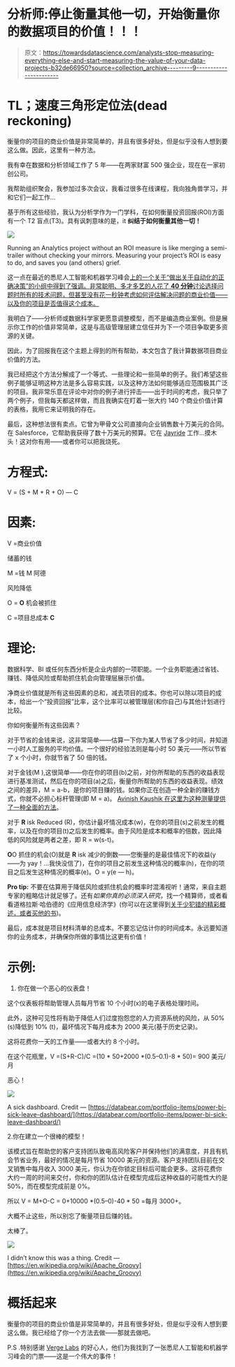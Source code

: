 # 分析师:停止衡量其他一切，开始衡量你的数据项目的价值！！！

> 原文：<https://towardsdatascience.com/analysts-stop-measuring-everything-else-and-start-measuring-the-value-of-your-data-projects-b32de66950?source=collection_archive---------9----------------------->

# TL；速度三角形定位法(dead reckoning)

衡量你的项目的商业价值是非常简单的，并且有很多好处，但是似乎没有人想到要这么做。因此，这里有一种方法。

我有幸在数据和分析领域工作了 5 年——在两家财富 500 强企业，现在在一家初创公司。

我帮助组织聚会，我参加过多次会议，我看过很多在线课程，我向独角兽学习，并和它们一起工作…

基于所有这些经验，我认为分析学作为一门学科，在如何衡量投资回报(ROI)方面有一个 T2 盲点(T3)。具有讽刺意味的是，it **纠结于如何衡量其他一切！**

![](img/d04c460dc951b0a294894a59ae050ad2.png)

Running an Analytics project without an ROI measure is like merging a semi-trailer without checking your mirrors. Measuring your project’s ROI is easy to do, and saves you (and others) grief.

这一点在最近的悉尼人工智能和机器学习峰会[上的一个关于“做出关于自动化的正确决策”的小组中得到了强调。非常聪明、多才多艺的人花了 **40 分钟**讨论选择问题时所有的技术问题，但甚至没有花一秒钟考虑如何评估解决问题的商业价值——以及你的项目是否值得这个成本。](http://www.aisummitaustralia.com.au/)

我明白了——分析师或数据科学家更愿意调整模型，而不是编造商业案例。但是展示你工作的价值非常简单，这是与高级管理层建立信任并为下一个项目争取更多资源的关键。

因此，为了回报我在这个主题上得到的所有帮助，本文包含了我计算数据项目商业价值的方法。

我已经把这个方法分解成了一个等式、一些理论和一些简单的例子。我们希望这些例子能够证明这种方法是多么容易实践，以及这种方法如何能够适应范围极其广泛的项目。我非常乐意在评论中对你的例子进行抨击——出于时间的考虑，我只举了两个例子，但我每天都这样做，而且我确实在盯着一张大约 140 个商业价值计算的表格，我用它来证明我的存在。

最后，这种想法很有卖点。它曾为甲骨文公司直接向企业销售数十万美元的合同。在 Salesforce，它帮助我获得了数十万美元的预算。它在 [Jayride](https://www.jayride.com/) 工作…摸木头！这对你有用——或者你可以把我烧死。

# 方程式:

V = (S + M + R + O) — C

# 因素:

V =商业价值

储蓄的钱

M =钱 M 阿德

风险降低

O = **O** 机会被抓住

C =项目总成本 **C**

# 理论:

数据科学、BI 或任何东西分析是企业内部的一项职能。一个业务职能通过省钱、赚钱、降低风险或帮助抓住机会向管理层展示价值。

净商业价值就是所有这些因素的总和，减去项目的成本。你也可以除以项目的成本，给出一个“投资回报”比率，这个比率可以被管理层(和你自己)与其他计划进行比较。

你如何衡量所有这些因素？

对于节省的金钱来说，这非常简单——估算一下你为某人节省了多少时间，并知道一小时人工服务的平均价值。一个很好的经验法则是每小时 50 美元——所以节省了 x 个小时，你就节省了 50 倍的钱。

对于金钱(M ),这很简单——你在你的项目(b)之前，对你所帮助的东西的收益表现进行基准测试，然后在你的项目(a)之后，衡量你所帮助的东西的收益表现。绩效之间的差异，M = a-b，是你的项目赚的钱。如果你正在创造一种全新的赚钱方式，你就不必担心标杆管理(即 M = a)。 [Avinish Kaushik 在这里为这种测量提供了一种全面的方法](https://www.kaushik.net/avinash/calculate-return-on-analytics-investment/)。

对于 **R** isk Reduced (R)，你估计最坏情况成本(w)，在你的项目(s)之前发生的概率，以及在你的项目(t)之后发生的概率。由于风险是成本和概率的倍数，因此降低的风险就是两者之差，即 R = w(s-t)。

**O**O 抓住的机会(O)就是 **R** isk 减少的倒数——您衡量的是最佳情况下的收益(y——为 yay！…我快没信了)，在你的项目之前发生这种情况的概率(h)，在你的项目之后发生这种情况的概率(e)。O = y(e — h)。

**Pro tip:** 不要在估算用于降低风险或抓住机会的概率时混淆视听！通常，来自主题专家的粗略估计就足够了。还有*如果你真的必须深入研究*，找一个精算师，或者看看道格拉斯·哈伯德的《应用信息经济学》(你可以在这里得到[关于少犯错的精彩概述，或者](https://www.kaushik.net/avinash/calculate-return-on-analytics-investment/)[买他的书](https://www.amazon.com/How-Measure-Anything-Intangibles-Business/dp/0470539399/))。

最后，成本就是项目材料清单的总成本。不要忘记估计你的时间成本。永远要知道你的业务成本，并确保你所做的事情比这更有价值！

# 示例:

1.  你在做一个恶心的仪表盘！

这个仪表板将帮助管理人员每月节省 10 个小时(x)的电子表格处理时间。

此外，这种可见性将有助于降低人们过度抱怨您的人力资源系统的风险，从 50% (s)降低到 10% (t)，最坏情况下每月成本为 2000 美元(基于历史记录)。

这将花费你一天的工作量——或者大约 8 个小时。

在这个花瓶里，V =(S+R-C)/C =(10 * 50+2000 *(0.5–0.1)-8 * 50)= 900 美元/月

恶心！

![](img/2843a72909772f650871bc65ef5d043a.png)

A sick dashboard. Credit — [https://databear.com/portfolio-items/power-bi-sick-leave-dashboard/](https://databear.com/portfolio-items/power-bi-sick-leave-dashboard/)

2.你在建立一个很棒的模型！

该模式旨在帮助您的客户支持团队致电高风险客户并保持他们的满意度，并且有机会节省业务，最好的情况是每月节省 10000 美元的资源。客户支持团队目前在交叉销售中每月收入 3000 美元，你认为在你锁定目标后可能会更多。这将花费你大约一周的时间来交付，你和你的团队估计在模型完成后这种收益的可能性大约是 50%，而在模型完成前是 0%。

所以 V = M+O-C = 0+10000 *(0.5–0)-40 * 50 =每月 3000+。

大概不止这些，所以别忘了衡量项目后赚的钱。

太棒了。

![](img/811b6a75d1465e83fcd583d8053a4bf7.png)

I didn’t know this was a thing. Credit — [https://en.wikipedia.org/wiki/Apache_Groovy](https://en.wikipedia.org/wiki/Apache_Groovy)

# 概括起来

衡量你的项目的商业价值是非常简单的，并且有很多好处，但是似乎没有人想到要这么做。我已经给了你一个方法去做——那就去做吧。

P.S .特别感谢 [Verge Labs](https://www.vergelabs.ai/) 的好心人，他们为我找到了一张悉尼人工智能和机器学习峰会的门票——这是一个伟大的事件！